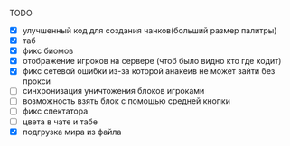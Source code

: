 TODO

* [X] улучшенный код для создания чанков(больший размер палитры)
* [X] таб
* [X] фикс биомов
* [X] отображение игроков на сервере (чтоб было видно кто где ходит)
* [X] фикс сетевой ошибки из-за которой анакеив не может зайти без прокси
* [ ] синхронизация уничтожения блоков игроками
* [ ] возможность взять блок с помощью средней кнопки
* [ ] фикс спектатора
* [ ] цвета в чате и табе
* [X] подгрузка мира из файла
